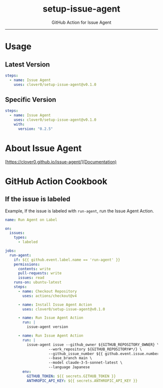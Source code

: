 <p align="center">
  <h1 align="center">setup-issue-agent</h1>
  <p align="center">GitHub Action for Issue Agent</p>
</p>

---

# Usage

## Latest Version

```yaml
steps:
  - name: Issue Agent
    uses: clover0/setup-issue-agent@v0.1.0
```

## Specific Version

```yaml
steps:
  - name: Issue Agent
    uses: clover0/setup-issue-agent@v0.1.0
    with:
      version: "0.2.5"
```

# About Issue Agent
[https://clover0.github.io/issue-agent/](Documentation)

# GitHub Action Cookbook

## If the issue is labeled
Example, If the issue is labeled with `run-agent`, run the Issue Agent Action.

```yml
name: Run Agent on Label

on:
  issues:
    types:
      - labeled

jobs:
  run-agent:
    if: ${{ github.event.label.name == 'run-agent' }}
    permissions:
      contents: write
      pull-requests: write
      issues: read
    runs-on: ubuntu-latest
    steps:
      - name: Checkout Repository
        uses: actions/checkout@v4

      - name: Install Issue Agent Action
        uses: clover0/setup-issue-agent@v0.1.0

      - name: Run Issue Agent Action
        run: |
          issue-agent version

      - name: Run Issue Agent Action
        run: |
          issue-agent issue --github_owner ${GITHUB_REPOSITORY_OWNER} \
                    --work_repository ${GITHUB_REPOSITORY#*/} \
                    --github_issue_number ${{ github.event.issue.number }} \
                    --base_branch main \
                    --model claude-3-5-sonnet-latest \
                    --language Japanese
        env:
          GITHUB_TOKEN: ${{ secrets.GITHUB_TOKEN }}
          ANTHROPIC_API_KEY: ${{ secrets.ANTHROPIC_API_KEY }}

```
